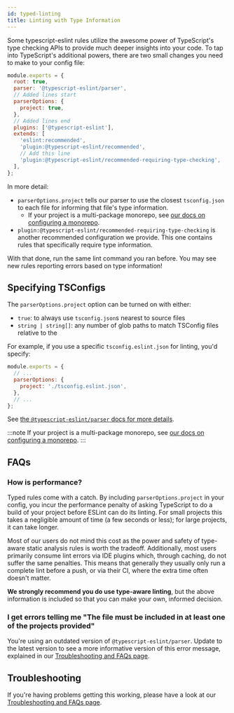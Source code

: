```yaml
---
id: typed-linting
title: Linting with Type Information
---
```


Some typescript-eslint rules utilize the awesome power of TypeScript's type checking APIs to provide much deeper insights into your code.
To tap into TypeScript's additional powers, there are two small changes you need to make to your config file:

```js title=".eslintrc.js"
module.exports = {
  root: true,
  parser: '@typescript-eslint/parser',
  // Added lines start
  parserOptions: {
    project: true,
  },
  // Added lines end
  plugins: ['@typescript-eslint'],
  extends: [
    'eslint:recommended',
    'plugin:@typescript-eslint/recommended',
    // Add this line
    'plugin:@typescript-eslint/recommended-requiring-type-checking',
  ],
};
```

In more detail:

- `parserOptions.project` tells our parser to use the closest `tsconfig.json` to each file for informing that file's type information.
  - If your project is a multi-package monorepo, see [our docs on configuring a monorepo](./typed-linting/Monorepos.md).
- `plugin:@typescript-eslint/recommended-requiring-type-checking` is another recommended configuration we provide. This one contains rules that specifically require type information.

With that done, run the same lint command you ran before.
You may see new rules reporting errors based on type information!

## Specifying TSConfigs

The `parserOptions.project` option can be turned on with either:

- `true`: to always use `tsconfig.json`s nearest to source files
- `string | string[]`: any number of glob paths to match TSConfig files relative to the

For example, if you use a specific `tsconfig.eslint.json` for linting, you'd specify:

```js title=".eslintrc.js"
module.exports = {
  // ...
  parserOptions: {
    project: './tsconfig.eslint.json',
  },
  // ...
};
```

See [the `@typescript-eslint/parser` docs for more details](https://github.com/typescript-eslint/typescript-eslint/blob/main/packages/parser/README.md#parseroptionsproject).

:::note
If your project is a multi-package monorepo, see [our docs on configuring a monorepo](./typed-linting/MONOREPOS.md).
:::

## FAQs

### How is performance?

Typed rules come with a catch.
By including `parserOptions.project` in your config, you incur the performance penalty of asking TypeScript to do a build of your project before ESLint can do its linting.
For small projects this takes a negligible amount of time (a few seconds or less); for large projects, it can take longer.

Most of our users do not mind this cost as the power and safety of type-aware static analysis rules is worth the tradeoff.
Additionally, most users primarily consume lint errors via IDE plugins which, through caching, do not suffer the same penalties.
This means that generally they usually only run a complete lint before a push, or via their CI, where the extra time often doesn't matter.

**We strongly recommend you do use type-aware linting**, but the above information is included so that you can make your own, informed decision.

### I get errors telling me "The file must be included in at least one of the projects provided"

You're using an outdated version of `@typescript-eslint/parser`.
Update to the latest version to see a more informative version of this error message, explained in our [Troubleshooting and FAQs page](./Troubleshooting.md#i-get-errors-telling-me-eslint-was-configured-to-run--however-that-tsconfig-does-not--none-of-those-tsconfigs-include-this-file).

## Troubleshooting

If you're having problems getting this working, please have a look at our [Troubleshooting and FAQs page](./Troubleshooting.md).
